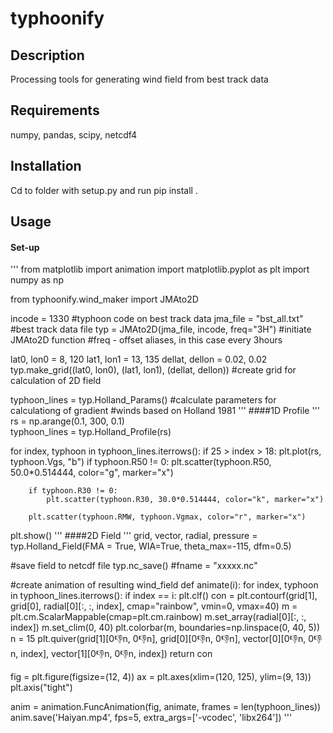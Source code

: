 # typhoonify

## Description
Processing tools for generating wind field from best track data

## Requirements
numpy, pandas, scipy, netcdf4

## Installation
Cd to folder with setup.py and run pip install .

## Usage
#### Set-up
'''
from matplotlib import animation
import matplotlib.pyplot as plt
import numpy as np

from typhoonify.wind_maker import JMAto2D

incode = 1330                                   #typhoon code on best track data
jma_file = "bst_all.txt"                        #best track data file
typ = JMAto2D(jma_file, incode, freq="3H")      #initiate JMAto2D function
                                                #freq - offset aliases, in this case every 3hours

lat0, lon0 = 8, 120
lat1, lon1 = 13, 135
dellat, dellon = 0.02, 0.02
typ.make_grid((lat0, lon0), 
              (lat1, lon1), 
              (dellat, dellon))                 #create grid for calculation of 2D field

typhoon_lines = typ.Holland_Params()            #calculate parameters for calculationg of gradient 
                                                #winds based on Holland 1981
'''
####1D Profile
'''
rs = np.arange(0.1, 300, 0.1)                                                
typhoon_lines = typ.Holland_Profile(rs)

for index, typhoon in typhoon_lines.iterrows():
    if 25 > index > 18:
        plt.plot(rs, typhoon.Vgs, "b")
        if typhoon.R50 != 0:
            plt.scatter(typhoon.R50, 50.0*0.514444, color="g", marker="x")
            
        if typhoon.R30 != 0:
            plt.scatter(typhoon.R30, 30.0*0.514444, color="k", marker="x")
            
        plt.scatter(typhoon.RMW, typhoon.Vgmax, color="r", marker="x")
    
plt.show()
'''
####2D Field
'''
grid, vector, radial, pressure = typ.Holland_Field(FMA = True, WIA=True, theta_max=-115, dfm=0.5)
                                                
#save field to netcdf file
typ.nc_save() #fname = "xxxxx.nc"

#create animation of resulting wind_field
def animate(i):
    for index, typhoon in typhoon_lines.iterrows():
        if index == i:
            plt.clf()
            con = plt.contourf(grid[1], grid[0], radial[0][:, :, index], cmap="rainbow", vmin=0, vmax=40)
            m = plt.cm.ScalarMappable(cmap=plt.cm.rainbow)
            m.set_array(radial[0][:, :, index])
            m.set_clim(0, 40)
            plt.colorbar(m, boundaries=np.linspace(0, 40, 5))
            n = 15
            plt.quiver(grid[1][0:-1:n, 0:-1:n], grid[0][0:-1:n, 0:-1:n], 
                        vector[0][0:-1:n, 0:-1:n, index], vector[1][0:-1:n, 0:-1:n, index])
    return con

fig = plt.figure(figsize=(12, 4))
ax = plt.axes(xlim=(120, 125), ylim=(9, 13))
plt.axis("tight")

anim = animation.FuncAnimation(fig, animate, frames = len(typhoon_lines))
anim.save('Haiyan.mp4', fps=5, extra_args=['-vcodec', 'libx264'])
'''
